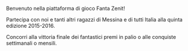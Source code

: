 Benvenuto nella piattaforma di gioco Fanta Zenit! 

Partecipa con noi e tanti altri ragazzi di Messina e di tutti Italia alla quinta edizione 2015-2016. 

Concorri alla vittoria finale dei fantastici premi in palio o alle conquiste settimanali o mensili.